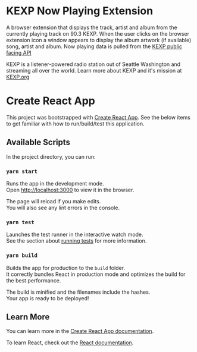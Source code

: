 # KEXP Now Playing Extension

A browser extension that displays the track, artist and album from the currently playing track on 90.3 KEXP. When the user clicks on the browser extension icon a window appears to display the album artwork (if available) song, artist and album. Now playing data is pulled from the [KEXP public facing API](https://api.kexp.org/v2/plays/)

KEXP is a listener-powered radio station out of Seattle Washington and streaming all over the world. Learn more about KEXP and it's mission at [KEXP.org](https://kexp.org/about/)

# Create React App

This project was bootstrapped with [Create React App](https://github.com/facebook/create-react-app). See the below items to get familiar with how to run/build/test this application.

## Available Scripts

In the project directory, you can run:

### `yarn start`

Runs the app in the development mode.\
Open [http://localhost:3000](http://localhost:3000) to view it in the browser.

The page will reload if you make edits.\
You will also see any lint errors in the console.

### `yarn test`

Launches the test runner in the interactive watch mode.\
See the section about [running tests](https://facebook.github.io/create-react-app/docs/running-tests) for more information.

### `yarn build`

Builds the app for production to the `build` folder.\
It correctly bundles React in production mode and optimizes the build for the best performance.

The build is minified and the filenames include the hashes.\
Your app is ready to be deployed!

## Learn More

You can learn more in the [Create React App documentation](https://facebook.github.io/create-react-app/docs/getting-started).

To learn React, check out the [React documentation](https://reactjs.org/).